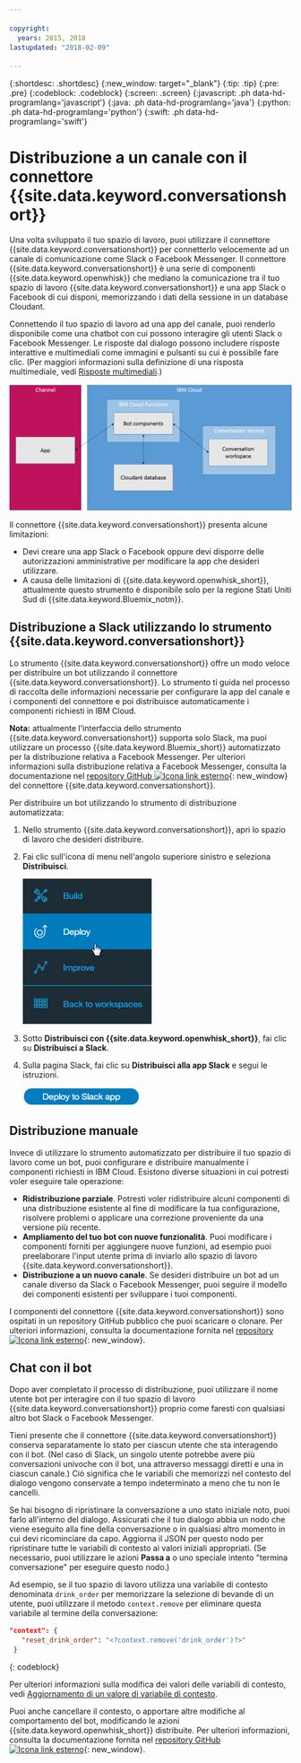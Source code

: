 ```yaml
---

copyright:
  years: 2015, 2018
lastupdated: "2018-02-09"

---
```


{:shortdesc: .shortdesc}
{:new_window: target="_blank"}
{:tip: .tip}
{:pre: .pre}
{:codeblock: .codeblock}
{:screen: .screen}
{:javascript: .ph data-hd-programlang='javascript'}
{:java: .ph data-hd-programlang='java'}
{:python: .ph data-hd-programlang='python'}
{:swift: .ph data-hd-programlang='swift'}

# Distribuzione a un canale con il connettore {{site.data.keyword.conversationshort}}

Una volta sviluppato il tuo spazio di lavoro, puoi utilizzare il connettore {{site.data.keyword.conversationshort}} per connetterlo velocemente ad un canale di comunicazione come Slack o Facebook Messenger. Il connettore {{site.data.keyword.conversationshort}} è una serie di componenti {{site.data.keyword.openwhisk}} che mediano la comunicazione tra il tuo spazio di lavoro {{site.data.keyword.conversationshort}} e una app Slack o Facebook di cui disponi, memorizzando i dati della sessione in un database Cloudant.

Connettendo il tuo spazio di lavoro ad una app del canale, puoi renderlo disponibile come una chatbot con cui possono interagire gli utenti Slack o Facebook Messenger. Le risposte dal dialogo possono includere risposte interattive e multimediali come immagini e pulsanti su cui è possibile fare clic. (Per maggiori informazioni sulla definizione di una risposta multimediale, vedi [Risposte multimediali](dialog-multimedia.html).)

![{{site.data.keyword.openwhisk_short}} Diagramma di panoramica della distribuzione](images/deploytochannel_diagram.png)

Il connettore {{site.data.keyword.conversationshort}} presenta alcune limitazioni:

- Devi creare una app Slack o Facebook oppure devi disporre delle autorizzazioni amministrative per modificare la app che desideri utilizzare. 
- A causa delle limitazioni di {{site.data.keyword.openwhisk_short}}, attualmente questo strumento è disponibile solo per la regione Stati Uniti Sud di {{site.data.keyword.Bluemix_notm}}.

## Distribuzione a Slack utilizzando lo strumento {{site.data.keyword.conversationshort}} 

Lo strumento {{site.data.keyword.conversationshort}} offre un modo veloce per distribuire un bot utilizzando il connettore {{site.data.keyword.conversationshort}}. Lo strumento ti guida nel processo di raccolta delle informazioni necessarie per configurare la app del canale e i componenti del connettore e poi distribuisce automaticamente i componenti richiesti in IBM Cloud.

**Nota:** attualmente l'interfaccia dello strumento {{site.data.keyword.conversationshort}} supporta solo Slack, ma puoi utilizzare un processo {{site.data.keyword.Bluemix_short}} automatizzato per la distribuzione relativa a Facebook Messenger. Per ulteriori informazioni sulla distribuzione relativa a Facebook Messenger, consulta la documentazione nel [repository GitHub ![Icona link esterno](../../icons/launch-glyph.svg "Icona link esterno")](https://github.com/watson-developer-cloud/conversation-connector/blob/master/channels/facebook/README.md){: new_window} del connettore {{site.data.keyword.conversationshort}}.

Per distribuire un bot utilizzando lo strumento di distribuzione automatizzata:

1. Nello strumento {{site.data.keyword.conversationshort}}, apri lo spazio di lavoro che desideri distribuire.
1. Fai clic sull'icona di menu nell'angolo superiore sinistro e seleziona **Distribuisci**.

   ![Opzioni del menu rapido di distribuzione](images/deploy_menu_testdeploy.png)

1. Sotto **Distribuisci con {{site.data.keyword.openwhisk_short}}**, fai clic su **Distribuisci a Slack**.
1. Sulla pagina Slack, fai clic su **Distribuisci alla app Slack** e segui le istruzioni. 

   ![Pulsante Distribuisci alla app Slack](images/deploy_deploytoslack.png)

## Distribuzione manuale

Invece di utilizzare lo strumento automatizzato per distribuire il tuo spazio di lavoro come un bot, puoi configurare e distribuire manualmente i componenti richiesti in IBM Cloud. Esistono diverse situazioni in cui potresti voler eseguire tale operazione: 

- **Ridistribuzione parziale**. Potresti voler ridistribuire alcuni componenti di una distribuzione esistente al fine di modificare la tua configurazione, risolvere problemi o applicare una correzione proveniente da una versione più recente.
- **Ampliamento del tuo bot con nuove funzionalità**. Puoi modificare i componenti forniti per aggiungere nuove funzioni, ad esempio puoi preelaborare l'input utente prima di inviarlo allo spazio di lavoro {{site.data.keyword.conversationshort}}.
- **Distribuzione a un nuovo canale**. Se desideri distribuire un bot ad un canale diverso da Slack o Facebook Messenger, puoi seguire il modello dei componenti esistenti per sviluppare i tuoi componenti.

I componenti del connettore {{site.data.keyword.conversationshort}} sono ospitati in un repository GitHub pubblico che puoi scaricare o clonare. Per ulteriori informazioni, consulta la documentazione fornita nel [repository ![Icona link esterno](../../icons/launch-glyph.svg "Icona link esterno")](https://github.com/watson-developer-cloud/conversation-connector){: new_window}.

## Chat con il bot

Dopo aver completato il processo di distribuzione, puoi utilizzare il nome utente bot per interagire con il tuo spazio di lavoro {{site.data.keyword.conversationshort}} proprio come faresti con qualsiasi altro bot Slack o Facebook Messenger.

Tieni presente che il connettore {{site.data.keyword.conversationshort}} conserva separatamente lo stato per ciascun utente che sta interagendo con il bot. (Nel caso di Slack, un singolo utente potrebbe avere più conversazioni univoche con il bot, una attraverso messaggi diretti e una in ciascun canale.) Ciò significa che le variabili che memorizzi nel contesto del dialogo vengono conservate a tempo indeterminato a meno che tu non le cancelli. 

Se hai bisogno di ripristinare la conversazione a uno stato iniziale noto, puoi farlo all'interno del dialogo. Assicurati che il tuo dialogo abbia un nodo che viene eseguito alla fine della conversazione o in qualsiasi altro momento in cui devi ricominciare da capo. Aggiorna il JSON per questo nodo per ripristinare tutte le variabili di contesto ai valori iniziali appropriati. (Se necessario, puoi utilizzare le azioni **Passa a** o uno speciale intento "termina conversazione" per eseguire questo nodo.)

Ad esempio, se il tuo spazio di lavoro utilizza una variabile di contesto denominata `drink_order` per memorizzare la selezione di bevande di un utente, puoi utilizzare il metodo `context.remove` per eliminare questa variabile al termine della conversazione:

```json
"context": {
   "reset_drink_order": "<?context.remove('drink_order')?>"
 }
```
{: codeblock}

Per ulteriori informazioni sulla modifica dei valori delle variabili di contesto, vedi [Aggiornamento di un valore di variabile di contesto](dialog-runtime.html#context-update).

Puoi anche cancellare il contesto, o apportare altre modifiche al comportamento del bot, modificando le azioni {{site.data.keyword.openwhisk_short}} distribuite. Per ulteriori informazioni, consulta la documentazione fornita nel [repository GitHub ![Icona link esterno](../../icons/launch-glyph.svg "Icona link esterno")](https://github.com/watson-developer-cloud/conversation-connector){: new_window}.
